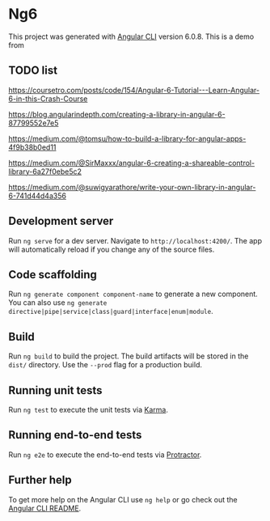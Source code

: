 # Ng6

This project was generated with [Angular CLI](https://github.com/angular/angular-cli) version 6.0.8. This is a demo from 

## TODO list
https://coursetro.com/posts/code/154/Angular-6-Tutorial---Learn-Angular-6-in-this-Crash-Course

https://blog.angularindepth.com/creating-a-library-in-angular-6-87799552e7e5

https://medium.com/@tomsu/how-to-build-a-library-for-angular-apps-4f9b38b0ed11

https://medium.com/@SirMaxxx/angular-6-creating-a-shareable-control-library-6a27f0ebe5c2

https://medium.com/@suwigyarathore/write-your-own-library-in-angular-6-741d44d4a356


## Development server

Run `ng serve` for a dev server. Navigate to `http://localhost:4200/`. The app will automatically reload if you change any of the source files.

## Code scaffolding

Run `ng generate component component-name` to generate a new component. You can also use `ng generate directive|pipe|service|class|guard|interface|enum|module`.

## Build

Run `ng build` to build the project. The build artifacts will be stored in the `dist/` directory. Use the `--prod` flag for a production build.

## Running unit tests

Run `ng test` to execute the unit tests via [Karma](https://karma-runner.github.io).

## Running end-to-end tests

Run `ng e2e` to execute the end-to-end tests via [Protractor](http://www.protractortest.org/).

## Further help

To get more help on the Angular CLI use `ng help` or go check out the [Angular CLI README](https://github.com/angular/angular-cli/blob/master/README.md).
